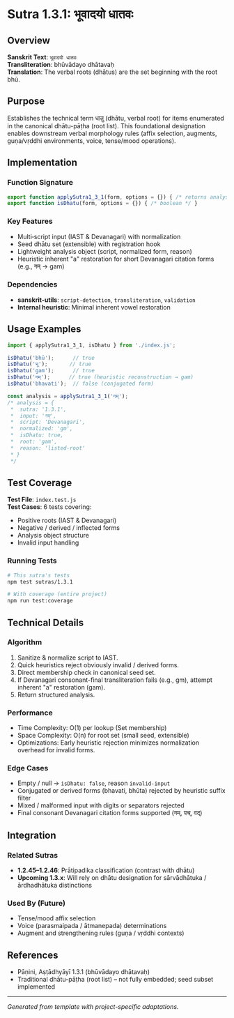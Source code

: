 # Sutra 1.3.1: भूवादयो धातवः

## Overview
**Sanskrit Text**: `भूवादयो धातवः`  
**Transliteration**: bhūvādayo dhātavaḥ  
**Translation**: The verbal roots (dhātus) are the set beginning with the root bhū.

## Purpose
Establishes the technical term धातु (dhātu, verbal root) for items enumerated in the canonical dhātu-pāṭha (root list). This foundational designation enables downstream verbal morphology rules (affix selection, augments, guṇa/vṛddhi environments, voice, tense/mood operations).

## Implementation

### Function Signature
```javascript
export function applySutra1_3_1(form, options = {}) { /* returns analysis object */ }
export function isDhatu(form, options = {}) { /* boolean */ }
```

### Key Features
- Multi‑script input (IAST & Devanagari) with normalization
- Seed dhātu set (extensible) with registration hook
- Lightweight analysis object (script, normalized form, reason)
- Heuristic inherent "a" restoration for short Devanagari citation forms (e.g., गम् → gam)

### Dependencies
- **sanskrit-utils**: `script-detection`, `transliteration`, `validation`
- **Internal heuristic**: Minimal inherent vowel restoration

## Usage Examples
```javascript
import { applySutra1_3_1, isDhatu } from './index.js';

isDhatu('bhū');      // true
isDhatu('भू');       // true
isDhatu('gam');      // true
isDhatu('गम्');      // true (heuristic reconstruction → gam)
isDhatu('bhavati');  // false (conjugated form)

const analysis = applySutra1_3_1('गम्');
/* analysis = {
 *  sutra: '1.3.1',
 *  input: 'गम्',
 *  script: 'Devanagari',
 *  normalized: 'gm',
 *  isDhatu: true,
 *  root: 'gam',
 *  reason: 'listed-root'
 * }
 */
```

## Test Coverage
**Test File**: `index.test.js`  
**Test Cases**: 6 tests covering:
- Positive roots (IAST & Devanagari)
- Negative / derived / inflected forms
- Analysis object structure
- Invalid input handling

### Running Tests
```bash
# This sutra's tests
npm test sutras/1.3.1

# With coverage (entire project)
npm run test:coverage
```

## Technical Details
### Algorithm
1. Sanitize & normalize script to IAST.
2. Quick heuristics reject obviously invalid / derived forms.
3. Direct membership check in canonical seed set.
4. If Devanagari consonant-final transliteration fails (e.g., gm), attempt inherent "a" restoration (gam).
5. Return structured analysis.

### Performance
- Time Complexity: O(1) per lookup (Set membership)
- Space Complexity: O(n) for root set (small seed, extensible)
- Optimizations: Early heuristic rejection minimizes normalization overhead for invalid forms.

### Edge Cases
- Empty / null → `isDhatu: false`, reason `invalid-input`
- Conjugated or derived forms (bhavati, bhūta) rejected by heuristic suffix filter
- Mixed / malformed input with digits or separators rejected
- Final consonant Devanagari citation forms supported (गम्, पच्, वद्)

## Integration
### Related Sutras
- **1.2.45–1.2.46**: Prātipadika classification (contrast with dhātu)
- **Upcoming 1.3.x**: Will rely on dhātu designation for sārvādhātuka / ārdhadhātuka distinctions

### Used By (Future)
- Tense/mood affix selection
- Voice (parasmaipada / ātmanepada) determinations
- Augment and strengthening rules (guṇa / vṛddhi contexts)

## References
- Pāṇini, Aṣṭādhyāyī 1.3.1 (bhūvādayo dhātavaḥ)
- Traditional dhātu-pāṭha (root list) – not fully embedded; seed subset implemented

---
*Generated from template with project-specific adaptations.*

